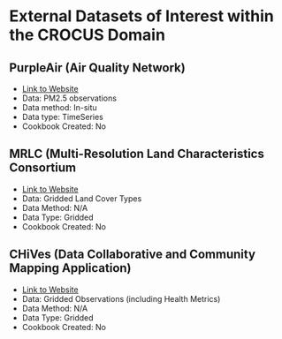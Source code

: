 # External Datasets of Interest within the CROCUS Domain

## PurpleAir (Air Quality Network)
- [Link to Website](https://map.purpleair.com/1/i/mAQI/a10/p604800/cC5#9.11/41.7875/-87.8115)
- Data: PM2.5 observations
- Data method: In-situ 
- Data type: TimeSeries
- Cookbook Created: No 

## MRLC (Multi-Resolution Land Characteristics Consortium
- [Link to Website](https://www.mrlc.gov/viewer/)
- Data: Gridded Land Cover Types
- Data Method: N/A
- Data Type: Gridded 
- Cookbook Created: No

## CHiVes (Data Collaborative and Community Mapping Application)
- [Link to Website](https://chichives.com/map)
- Data: Gridded Observations (including Health Metrics)
- Data Method: N/A 
- Data Type: Gridded
- Cookbook Created: No


